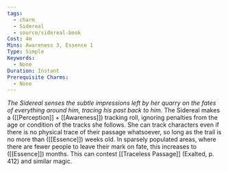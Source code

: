 ```yaml
---
tags:
  - charm
  - Sidereal
  - source/sidereal-book
Cost: 4m
Mins: Awareness 3, Essence 1
Type: Simple
Keywords:
  - None
Duration: Instant
Prerequisite Charms:
  - None
---
```

*The Sidereal senses the subtle impressions left by her quarry on the fates of everything around him, tracing his past back to him.*
The Sidereal makes a ([[Perception]] + [[Awareness]]) tracking roll, ignoring penalties from the age or condition of the tracks she follows. She can track characters even if there is no physical trace of their passage whatsoever, so long as the trail is no more than ([[Essence]]) weeks old. In sparsely populated areas, where there are fewer people to leave their mark on fate, this increases to ([[Essence]]) months. This can contest [[Traceless Passage]] (Exalted, p. 412) and similar magic.